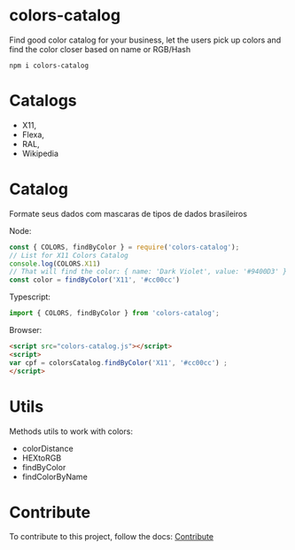 # colors-catalog

Find good color catalog for your business, let the users pick up colors and find the color closer based on name or RGB/Hash

`npm i colors-catalog` 

# Catalogs

* X11,
* Flexa,
* RAL,
* Wikipedia

# Catalog

Formate seus dados com mascaras de tipos de dados brasileiros

Node:
```js
const { COLORS, findByColor } = require('colors-catalog');
// List for X11 Colors Catalog
console.log(COLORS.X11) 
// That will find the color: { name: 'Dark Violet', value: '#9400D3' }
const color = findByColor('X11', '#cc00cc') 
```

Typescript:
```ts
import { COLORS, findByColor } from 'colors-catalog';
```

Browser:
```html
<script src="colors-catalog.js"></script>
<script>
var cpf = colorsCatalog.findByColor('X11', '#cc00cc') ; 
</script>  
```


# Utils

Methods utils to work with colors:

* colorDistance
* HEXtoRGB
* findByColor
* findColorByName



# Contribute

To contribute to this project, follow the docs: [Contribute](CONTRIBUTING.md)